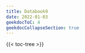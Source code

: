 ```yaml
---
title: Databook9
date: 2022-01-03
geekdocToC: 4
geekdocCollapseSection: true
---
```

{{< toc-tree >}}